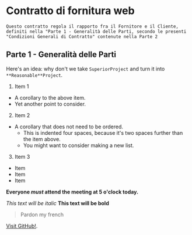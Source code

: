 # Contratto di fornitura web

```
Questo contratto regola il rapporto fra il Fornitore e il Cliente, definiti nella "Parte 1 - Generalità delle Parti, secondo le presenti "Condizioni Generali di Contratto" contenute nella Parte 2
```
## Parte 1 - Generalità delle Parti


Here's an idea: why don't we take `SuperiorProject` and turn it into `**Reasonable**Project`.

1. Item 1
  * A corollary to the above item.
  * Yet another point to consider.
2. Item 2
  * A corollary that does not need to be ordered.
    * This is indented four spaces, because it's two spaces further than the item above.
    * You might want to consider making a new list.
3. Item 3


* Item
* Item
* Item

**Everyone _must_ attend the meeting at 5 o'clock today.**

*This text will be italic*
**This text will be bold**

> Pardon my french


[Visit GitHub!](www.github.com).
